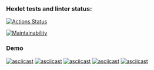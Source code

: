 ### Hexlet tests and linter status:
[![Actions Status](https://github.com/GalLana/java-project-61/actions/workflows/hexlet-check.yml/badge.svg)](https://github.com/GalLana/java-project-61/actions)

[![Maintainability](https://api.codeclimate.com/v1/badges/110d7ad6582c343efdec/maintainability)](https://codeclimate.com/github/GalLana/java-project-61/maintainability)

### Demo
[![asciicast](https://asciinema.org/a/IAiUVSgDjQU6EMbpaKeIQBaUh.png)](https://asciinema.org/a/IAiUVSgDjQU6EMbpaKeIQBaUh)
[![asciicast](https://asciinema.org/a/zRKYvbUOm4yVrfPx7sJ6Xj8F6.png)](https://asciinema.org/a/zRKYvbUOm4yVrfPx7sJ6Xj8F6)
[![asciicast](https://asciinema.org/a/uaQtJbZ4mN4fJ6z0C7m0Z8QMq.png)](https://asciinema.org/a/uaQtJbZ4mN4fJ6z0C7m0Z8QMq)
[![asciicast]( https://asciinema.org/a/Eeoi7gGnW38fqDXu1Xt9kDlb1.png)]( https://asciinema.org/a/Eeoi7gGnW38fqDXu1Xt9kDlb1)
[![asciicast]( https://asciinema.org/a/qhl7tv8R7yS6xqiuyEtcP5pni.png)]( https://asciinema.org/a/qhl7tv8R7yS6xqiuyEtcP5pni)
